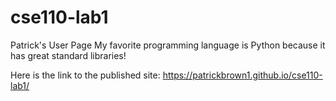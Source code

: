 # cse110-lab1
Patrick's User Page
My favorite programming language is Python because it has great standard libraries!

Here is the link to the published site:
https://patrickbrown1.github.io/cse110-lab1/